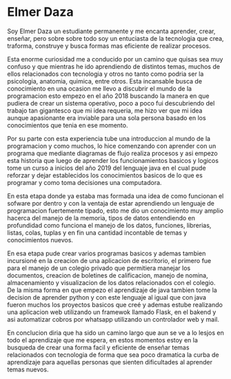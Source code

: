 # Elmer Daza

Soy Elmer Daza un estudiante permanente y me encanta aprender, crear, enseñar, pero sobre sobre todo soy un entuciasta de la tecnologia que crea, traforma, construye y busca formas mas eficiente de realizar procesos.

Esta enorme curiosidad me a conducido por un camino que quisas sea muy confuso y que mientras he ido aprendiendo de distintos temas, muchos de ellos relacionados con tecnologia y otros no tanto como podria ser la psicologia, anatomia, quimica, entre otros. Esta incansable busca de conocimiento en una ocasion me llevo a discubrir el mundo de la programacion esto empezo en el año 2018 buscando la manera en que pudiera de crear un sistema operativo, poco a poco fui descubriendo del trabajo tan gigantesco que mi idea requeria, me hizo ver que mi idea aunque apasionante era inviable para una sola persona basado en los conocimientos que tenia en ese momento.

Por su parte con esta experiencia tube una introduccion al mundo de la programacion y como muchos, lo hice comenzando con aprender con un programa que  mediante diagramas de flujo realiza procesos y asi empezo esta historia que luego de aprender los funcionamientos basicos y logicos tome un curso a inicios del año 2019 del lenguaje java en el cual pude reforzar y dejar establecidos los conocimientos basicos de lo que es programar y como toma decisiones una computadora.

En esta etapa donde ya estaba mas formada una idea de como funcionan el sofware por dentro y con la ventaja de estar aprendiendo un lenguaje de programacion fuertemente tipado, esto me dio un conocimiento muy amplio hacerca del manejo de la memoria, tipos de datos entendiendo en profundidad como funciona el manejo de los datos, funciones, librerias, listas, colas, tuplas y en fin una cantidad incontable de temas y conocimientos nuevos.

En esa etapa pude crear varios programas basicos y ademas tambien incursioné en la creacion de una aplicacion de escritorio, el primero fue para el manejo de un colegio privado que permitiera manejar los documentos, creacion de boletines de calificacion, manejo de nomina, almacenamiento y visualizacion de los datos relacionados con el colegio. De la misma forma en que empezo el aprendizaje de java tambien tome la decision de aprender python y con este lenguaje al igual que con java fueron muchos los proyectos basicos que creé y ademas estube realizando una aplicacion web utilizando un framewok llamado Flask, en el bakend y asi automatizar cobros por whatsapp utilizando un controlador web y mail.

En conclucion diria que ha sido un camino largo que aun se ve a lo lesjos en todo el aprendizaje que me espera, en estos momentos estoy en la busqueda de crear una forma facil y eficiente de enseñar temas relacionados con tecnologia de forma que sea poco dramatica la curba de aprendizaje para aquellas personas que sienten dificultades al aprender temas nuevos.
